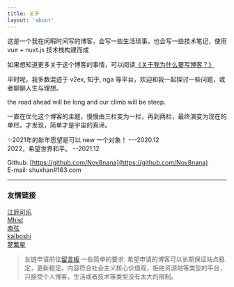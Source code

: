 ```yaml
---
title: 关于
layout: 'about'
---
```


<!-- 学习新思想，争做新青年，一个在杭州的新生代农民工。因为我对前端比较感兴趣，再夹杂着一些其他的原因，所以20年毕业后来到杭州，从事前端方面的工作。 -->

这是一个我在闲暇时间写的博客，会写一些生活琐事，也会写一些技术笔记，使用 vue + nuxt.js 技术栈构建而成

如果想知道更多关于这个博客的事情，可以阅读[《关于我为什么要写博客？》](/posts/20210721/)

平时呢，我多数混迹于 v2ex, 知乎, nga 等平台，欢迎和我一起探讨一些问题，或者聊聊人生与理想。 

the road ahead will be long and our climb will be steep.

一直在优化这个博客的主题，慢慢由三栏变为一栏，再到两栏，最终演变为现在的单栏。才发现，简单才是宇宙的真谛。

✨2021年的新年愿望是可以 new 一个对象！ ---2020.12  
2022，希望世界和平。 --2021.12


Github: [https://github.com/Nov8nana](https://github.com/Nov8nana)  
E-mail: shuxhan#163.com

---

### 友情链接

[江卮可乐](https://blog.ijann.com)  
[Mhist](http://wakeweb.cloud)  
[南弦](https://www.aerowang.cn)  
[kaiboshi](https://kaiboshi.gitee.io/)  
[梦繁星](https://emoao.com/)  
  
>友链申请前往[留言板](/message)  一些简单的要求: 希望申请的博客可以长期保证站点稳定，更新稳定。内容符合社会主义核心价值观，拒绝资源站等类型的平台，只接受个人博客，生活或者技术等类型没有太大的限制。
